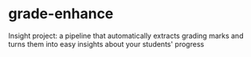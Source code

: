 # grade-enhance
Insight project: a pipeline that automatically extracts grading marks and turns them into easy insights about your students' progress
